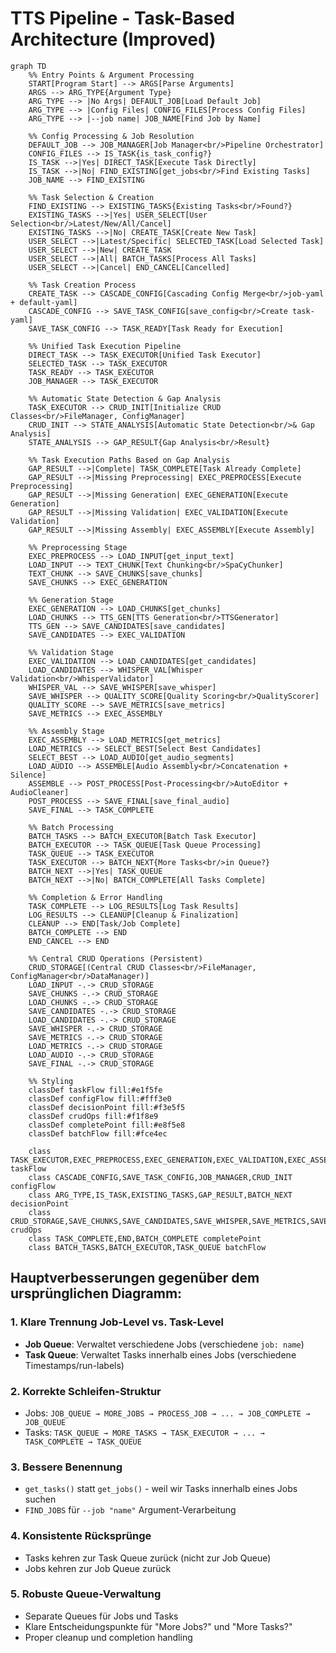 # TTS Pipeline - Task-Based Architecture (Improved)

```mermaid
graph TD
    %% Entry Points & Argument Processing
    START[Program Start] --> ARGS[Parse Arguments]
    ARGS --> ARG_TYPE{Argument Type}
    ARG_TYPE --> |No Args| DEFAULT_JOB[Load Default Job]
    ARG_TYPE --> |Config Files| CONFIG_FILES[Process Config Files]
    ARG_TYPE --> |--job name| JOB_NAME[Find Job by Name]
    
    %% Config Processing & Job Resolution
    DEFAULT_JOB --> JOB_MANAGER[Job Manager<br/>Pipeline Orchestrator]
    CONFIG_FILES --> IS_TASK{is_task_config?}
    IS_TASK -->|Yes| DIRECT_TASK[Execute Task Directly]
    IS_TASK -->|No| FIND_EXISTING[get_jobs<br/>Find Existing Tasks]
    JOB_NAME --> FIND_EXISTING
    
    %% Task Selection & Creation
    FIND_EXISTING --> EXISTING_TASKS{Existing Tasks<br/>Found?}
    EXISTING_TASKS -->|Yes| USER_SELECT[User Selection<br/>Latest/New/All/Cancel]
    EXISTING_TASKS -->|No| CREATE_TASK[Create New Task]
    USER_SELECT -->|Latest/Specific| SELECTED_TASK[Load Selected Task]
    USER_SELECT -->|New| CREATE_TASK
    USER_SELECT -->|All| BATCH_TASKS[Process All Tasks]
    USER_SELECT -->|Cancel| END_CANCEL[Cancelled]
    
    %% Task Creation Process
    CREATE_TASK --> CASCADE_CONFIG[Cascading Config Merge<br/>job-yaml + default-yaml]
    CASCADE_CONFIG --> SAVE_TASK_CONFIG[save_config<br/>Create task-yaml]
    SAVE_TASK_CONFIG --> TASK_READY[Task Ready for Execution]
    
    %% Unified Task Execution Pipeline
    DIRECT_TASK --> TASK_EXECUTOR[Unified Task Executor]
    SELECTED_TASK --> TASK_EXECUTOR
    TASK_READY --> TASK_EXECUTOR
    JOB_MANAGER --> TASK_EXECUTOR
    
    %% Automatic State Detection & Gap Analysis
    TASK_EXECUTOR --> CRUD_INIT[Initialize CRUD Classes<br/>FileManager, ConfigManager]
    CRUD_INIT --> STATE_ANALYSIS[Automatic State Detection<br/>& Gap Analysis]
    STATE_ANALYSIS --> GAP_RESULT{Gap Analysis<br/>Result}
    
    %% Task Execution Paths Based on Gap Analysis
    GAP_RESULT -->|Complete| TASK_COMPLETE[Task Already Complete]
    GAP_RESULT -->|Missing Preprocessing| EXEC_PREPROCESS[Execute Preprocessing]
    GAP_RESULT -->|Missing Generation| EXEC_GENERATION[Execute Generation]
    GAP_RESULT -->|Missing Validation| EXEC_VALIDATION[Execute Validation]
    GAP_RESULT -->|Missing Assembly| EXEC_ASSEMBLY[Execute Assembly]
    
    %% Preprocessing Stage
    EXEC_PREPROCESS --> LOAD_INPUT[get_input_text]
    LOAD_INPUT --> TEXT_CHUNK[Text Chunking<br/>SpaCyChunker]
    TEXT_CHUNK --> SAVE_CHUNKS[save_chunks]
    SAVE_CHUNKS --> EXEC_GENERATION
    
    %% Generation Stage
    EXEC_GENERATION --> LOAD_CHUNKS[get_chunks]
    LOAD_CHUNKS --> TTS_GEN[TTS Generation<br/>TTSGenerator]
    TTS_GEN --> SAVE_CANDIDATES[save_candidates]
    SAVE_CANDIDATES --> EXEC_VALIDATION
    
    %% Validation Stage
    EXEC_VALIDATION --> LOAD_CANDIDATES[get_candidates]
    LOAD_CANDIDATES --> WHISPER_VAL[Whisper Validation<br/>WhisperValidator]
    WHISPER_VAL --> SAVE_WHISPER[save_whisper]
    SAVE_WHISPER --> QUALITY_SCORE[Quality Scoring<br/>QualityScorer]
    QUALITY_SCORE --> SAVE_METRICS[save_metrics]
    SAVE_METRICS --> EXEC_ASSEMBLY
    
    %% Assembly Stage
    EXEC_ASSEMBLY --> LOAD_METRICS[get_metrics]
    LOAD_METRICS --> SELECT_BEST[Select Best Candidates]
    SELECT_BEST --> LOAD_AUDIO[get_audio_segments]
    LOAD_AUDIO --> ASSEMBLE[Audio Assembly<br/>Concatenation + Silence]
    ASSEMBLE --> POST_PROCESS[Post-Processing<br/>AutoEditor + AudioCleaner]
    POST_PROCESS --> SAVE_FINAL[save_final_audio]
    SAVE_FINAL --> TASK_COMPLETE
    
    %% Batch Processing
    BATCH_TASKS --> BATCH_EXECUTOR[Batch Task Executor]
    BATCH_EXECUTOR --> TASK_QUEUE[Task Queue Processing]
    TASK_QUEUE --> TASK_EXECUTOR
    TASK_EXECUTOR --> BATCH_NEXT{More Tasks<br/>in Queue?}
    BATCH_NEXT -->|Yes| TASK_QUEUE
    BATCH_NEXT -->|No| BATCH_COMPLETE[All Tasks Complete]
    
    %% Completion & Error Handling
    TASK_COMPLETE --> LOG_RESULTS[Log Task Results]
    LOG_RESULTS --> CLEANUP[Cleanup & Finalization]
    CLEANUP --> END[Task/Job Complete]
    BATCH_COMPLETE --> END
    END_CANCEL --> END
    
    %% Central CRUD Operations (Persistent)
    CRUD_STORAGE[(Central CRUD Classes<br/>FileManager, ConfigManager<br/>DataManager)]
    LOAD_INPUT -.-> CRUD_STORAGE
    SAVE_CHUNKS -.-> CRUD_STORAGE
    LOAD_CHUNKS -.-> CRUD_STORAGE
    SAVE_CANDIDATES -.-> CRUD_STORAGE
    LOAD_CANDIDATES -.-> CRUD_STORAGE
    SAVE_WHISPER -.-> CRUD_STORAGE
    SAVE_METRICS -.-> CRUD_STORAGE
    LOAD_METRICS -.-> CRUD_STORAGE
    LOAD_AUDIO -.-> CRUD_STORAGE
    SAVE_FINAL -.-> CRUD_STORAGE
    
    %% Styling
    classDef taskFlow fill:#e1f5fe
    classDef configFlow fill:#fff3e0
    classDef decisionPoint fill:#f3e5f5
    classDef crudOps fill:#f1f8e9
    classDef completePoint fill:#e8f5e8
    classDef batchFlow fill:#fce4ec
    
    class TASK_EXECUTOR,EXEC_PREPROCESS,EXEC_GENERATION,EXEC_VALIDATION,EXEC_ASSEMBLY taskFlow
    class CASCADE_CONFIG,SAVE_TASK_CONFIG,JOB_MANAGER,CRUD_INIT configFlow
    class ARG_TYPE,IS_TASK,EXISTING_TASKS,GAP_RESULT,BATCH_NEXT decisionPoint
    class CRUD_STORAGE,SAVE_CHUNKS,SAVE_CANDIDATES,SAVE_WHISPER,SAVE_METRICS,SAVE_FINAL crudOps
    class TASK_COMPLETE,END,BATCH_COMPLETE completePoint
    class BATCH_TASKS,BATCH_EXECUTOR,TASK_QUEUE batchFlow
```

## Hauptverbesserungen gegenüber dem ursprünglichen Diagramm:

### 1. Klare Trennung Job-Level vs. Task-Level
- **Job Queue**: Verwaltet verschiedene Jobs (verschiedene `job: name`)
- **Task Queue**: Verwaltet Tasks innerhalb eines Jobs (verschiedene Timestamps/run-labels)

### 2. Korrekte Schleifen-Struktur
- Jobs: `JOB_QUEUE → MORE_JOBS → PROCESS_JOB → ... → JOB_COMPLETE → JOB_QUEUE`
- Tasks: `TASK_QUEUE → MORE_TASKS → TASK_EXECUTOR → ... → TASK_COMPLETE → TASK_QUEUE`

### 3. Bessere Benennung
- `get_tasks()` statt `get_jobs()` - weil wir Tasks innerhalb eines Jobs suchen
- `FIND_JOBS` für `--job "name"` Argument-Verarbeitung

### 4. Konsistente Rücksprünge
- Tasks kehren zur Task Queue zurück (nicht zur Job Queue)
- Jobs kehren zur Job Queue zurück

### 5. Robuste Queue-Verwaltung
- Separate Queues für Jobs und Tasks
- Klare Entscheidungspunkte für "More Jobs?" und "More Tasks?"
- Proper cleanup und completion handling 